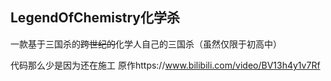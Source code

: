 ## LegendOfChemistry化学杀

一款基于三国杀的~~跨世纪的~~化学人自己的三国杀（虽然仅限于初高中）

代码那么少是因为还在施工
原作https://www.bilibili.com/video/BV13h4y1v7Rf
